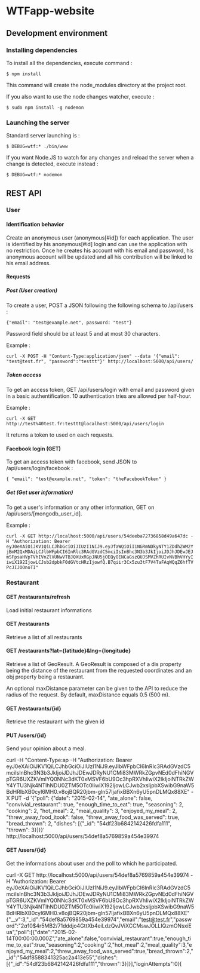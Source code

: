 # WTFapp-website

## Development environment

### Installing dependencies

To install all the dependencies, execute command :

```$ npm install```

This command will create the node_modules directory at the project root.

If you also want to use the node changes watcher, execute :

```$ sudo npm install -g nodemon```

### Launching the server

Standard server launching is :

```$ DEBUG=wtf:* ./bin/www```

If you want Node.JS to watch for any changes and reload the server when a change is detected, execute instead :

```$ DEBUG=wtf:* nodemon```

## REST API

### User

#### Identification behavior

Create an anonymous user (anonymous[#id]) for each application. The user is identified by his anonymous[#id] login and can use the application with no restriction. Once he creates his account with his email and password, his anonymous account will be updated and all his contribution will be linked to his email address.

#### Requests

##### Post (User creation)

To create a user, POST a JSON following the following schema to /api/users :

```{"email": "test@example.net", password: "test"}```

Password field should be at least 5 and at most 30 characters.

Example :

```curl -X POST -H "Content-Type:application/json" --data '{"email": "test@test.fr", "password":"testtt"}' http://localhost:5000/api/users/```

##### Token access

To get an access token, GET /api/users/login with email and password given in a basic authentification.
10 authentication tries are allowed per half-hour.

Example :

```curl -X GET http://test%40test.fr:testtt@localhost:5000/api/users/login```

It returns a token to used on each requests.

#### Facebook login (GET)

To get an access token with facebook, send JSON to /api/users/login/facebook  :

```
{ "email": "test@example.net", "token": "theFacebookToken" }
```

##### Get (Get user information)

To get a user's information or any other information, GET on /api/users/[mongodb_user_id].

Example :

```curl -X GET http://localhost:5000/api/users/54deeba72736858d49a647dc -H "Authorization: Bearer eyJ0eXAiOiJKV1QiLCJhbGciOiJIUzI1NiJ9.eyJfaWQiOiI1NGRmNDkyNTY1ZDdhZWM2YjBmM2QxMDAiLCJlbWFpbCI6InRlc3RAdGVzdC5mciIsInBhc3N3b3JkIjoiJDJhJDEwJEJmSFpsaHVpTVhIVnZlVUNwVTBJQXUxRGpJNU5jOEQyOENCaGszQUJSMVZhRUIvNVBhVHYyIiwiX192IjowLCJsb2dpbkF0dGVtcHRzIjowfQ.B7qiir3Cx5zu3tF7V4TaFAqWQqZ6hfTVPcJIJOOnoTI"```

### Restaurant

#### GET /restaurants/refresh

Load initial restaurant informations

#### GET /restaurants

Retrieve a list of all restaurants

#### GET /restaurants?lat={latitude}&lng={longitude}

Retrieve a list of GeoResult. A GeoResult is composed of a dis property being the distance of the restaurant from the requested coordinates and an obj property being a restaurant.

An optional maxDistance parameter can be given to the API to reduce the radius of the request. By default, maxDistance equals 0.5 (500 m).

#### GET /restaurants/{id}

Retrieve the restaurant with the given id

#### PUT /users/{id}

Send your opinion about a meal.

curl -H "Content-Type:ap -H "Authorization: Bearer eyJ0eXAiOiJKV1QiLCJhbGciOiJIUzI1NiJ9.eyJlbWFpbCI6InRlc3RAdGVzdC5mciIsInBhc3N3b3JkIjoiJDJhJDEwJDRyNU1CMi83MWRkZGpvNEd0dFhiNGVpTGR6UXZKVmlYQ0NNc3dKT0xMSVF6bU9Oc3hpRXVhIiwiX2lkIjoiNTRkZWY4YTU3Njk4NTlhNDU0ZTM5OTc0IiwiX192IjowLCJwb2xsIjpbXSwibG9naW5BdHRlbXB0cyI6MH0.v8ojBQR20jbm-gln57ljafixBBXn6yU5pnDLMQx88XE"  -X PUT -d '{"poll": {"date": "2015-02-14", "ate_alone": false, "convivial_restaurant": true, "enough_time_to_eat": true, "seasoning": 2, "cooking": 2, "hot_meal": 2, "meal_quality": 3, "enjoyed_my_meal": 2, "threw_away_food_itook": false, "threw_away_food_was_served": true, "bread_thrown": 2, "dishes": [{"_id": "54df23b6842142426fdfa111", "thrown": 3}]}}' http://localhost:5000/api/users/54def8a5769859a454e39974

#### GET /users/{id}

Get the informations about user and the poll to which he participated.

curl -X GET http://localhost:5000/api/users/54def8a5769859a454e39974 -H "Authorization: Bearer eyJ0eXAiOiJKV1QiLCJhbGciOiJIUzI1NiJ9.eyJlbWFpbCI6InRlc3RAdGVzdC5mciIsInBhc3N3b3JkIjoiJDJhJDEwJDRyNU1CMi83MWRkZGpvNEd0dFhiNGVpTGR6UXZKVmlYQ0NNc3dKT0xMSVF6bU9Oc3hpRXVhIiwiX2lkIjoiNTRkZWY4YTU3Njk4NTlhNDU0ZTM5OTc0IiwiX192IjowLCJwb2xsIjpbXSwibG9naW5BdHRlbXB0cyI6MH0.v8ojBQR20jbm-gln57ljafixBBXn6yU5pnDLMQx88XE"
{"__v":3,"_id":"54def8a5769859a454e39974","email":"test@test.fr","password":"$2a$10$4r5MB2/71dddjo4GttXb4eiLdzQvJViXCCMswJOLLIQzmONsxiEua","poll":[{"date":"2015-02-14T00:00:00.000Z","ate_alone":false,"convivial_restaurant":true,"enough_time_to_eat":true,"seasoning":2,"cooking":2,"hot_meal":2,"meal_quality":3,"enjoyed_my_meal":2,"threw_away_food_was_served":true,"bread_thrown":2,"_id":"54df8588341325ac2a413e55","dishes":[{"_id":"54df23b6842142426fdfa111","thrown":3}]}],"loginAttempts":0}[
